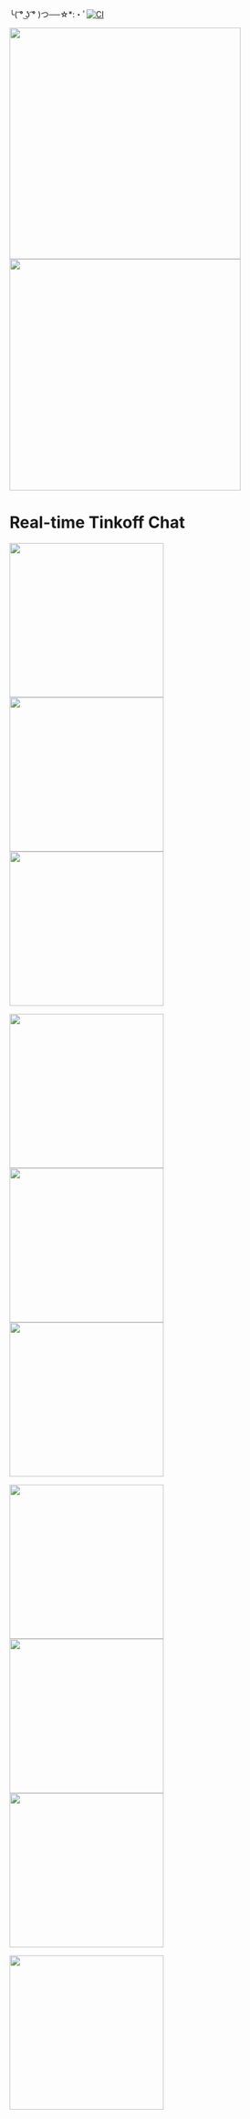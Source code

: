 ╰( ͡° ͜ʖ ͡° )つ──☆*:・ﾟ[![CI](https://github.com/TFS-iOS/chat-app-eoshtanko/actions/workflows/github.yml/badge.svg)](https://github.com/TFS-iOS/chat-app-eoshtanko/actions/workflows/github.yml)

<p float="left">
  <img src="https://github.com/TFS-iOS/chat-app-eoshtanko/blob/7d9b44ca8acd310551629ab7bb0f63a17fd0dacd/Illustrations/%D0%A1%D0%BD%D0%B8%D0%BC%D0%BE%D0%BA%20%D1%8D%D0%BA%D1%80%D0%B0%D0%BD%D0%B0%202022-05-23%20%D0%B2%2011.06.14.png" width="405" />
  <img src="https://github.com/TFS-iOS/chat-app-eoshtanko/blob/7d9b44ca8acd310551629ab7bb0f63a17fd0dacd/Illustrations/%D0%A1%D0%BD%D0%B8%D0%BC%D0%BE%D0%BA%20%D1%8D%D0%BA%D1%80%D0%B0%D0%BD%D0%B0%202022-05-23%20%D0%B2%2011.06.40.png" width="405" /> 
</p>

# Real-time Tinkoff Chat
<p float="left">
  <img src="https://github.com/TFS-iOS/chat-app-eoshtanko/blob/7d9b44ca8acd310551629ab7bb0f63a17fd0dacd/Illustrations/image1.PNG" width="270" />
  <img src="https://github.com/TFS-iOS/chat-app-eoshtanko/blob/7d9b44ca8acd310551629ab7bb0f63a17fd0dacd/Illustrations/Simulator%20Screen%20Shot%20-%20iPhone%2011%20-%202022-05-21%20at%2013.51.09.png" width="270" /> 
  <img src="https://github.com/TFS-iOS/chat-app-eoshtanko/blob/7d9b44ca8acd310551629ab7bb0f63a17fd0dacd/Illustrations/Simulator%20Screen%20Shot%20-%20iPhone%2011%20-%202022-05-21%20at%2013.46.35.png" width="270" />
</p>

<p float="left">
  <img src="https://github.com/TFS-iOS/chat-app-eoshtanko/blob/7d9b44ca8acd310551629ab7bb0f63a17fd0dacd/Illustrations/Simulator%20Screen%20Shot%20-%20iPhone%2011%20-%202022-05-21%20at%2013.35.14.png" width="270" />
  <img src="https://github.com/TFS-iOS/chat-app-eoshtanko/blob/7d9b44ca8acd310551629ab7bb0f63a17fd0dacd/Illustrations/Simulator%20Screen%20Shot%20-%20iPhone%2011%20-%202022-05-21%20at%2013.42.03.png" width="270" /> 
  <img src="https://github.com/TFS-iOS/chat-app-eoshtanko/blob/7d9b44ca8acd310551629ab7bb0f63a17fd0dacd/Illustrations/Simulator%20Screen%20Shot%20-%20iPhone%2011%20-%202022-05-21%20at%2013.41.53.png" width="270" />
</p>

<p float="left">
  <img src="https://github.com/TFS-iOS/chat-app-eoshtanko/blob/7d9b44ca8acd310551629ab7bb0f63a17fd0dacd/Illustrations/Simulator%20Screen%20Shot%20-%20iPhone%2011%20-%202022-05-21%20at%2013.40.41.png" width="270" />
  <img src="https://github.com/TFS-iOS/chat-app-eoshtanko/blob/7d9b44ca8acd310551629ab7bb0f63a17fd0dacd/Illustrations/Simulator%20Screen%20Shot%20-%20iPhone%2011%20-%202022-05-21%20at%2013.35.38.png" width="270" /> 
  <img src="https://github.com/TFS-iOS/chat-app-eoshtanko/blob/7d9b44ca8acd310551629ab7bb0f63a17fd0dacd/Illustrations/Simulator%20Screen%20Shot%20-%20iPhone%2011%20-%202022-05-21%20at%2013.40.55.png" width="270" />
</p>


<p float="left">
  <img src="https://github.com/TFS-iOS/chat-app-eoshtanko/blob/7d9b44ca8acd310551629ab7bb0f63a17fd0dacd/Illustrations/Simulator%20Screen%20Shot%20-%20iPhone%2011%20-%202022-05-21%20at%2013.31.56.png" width="270" />
</p>
